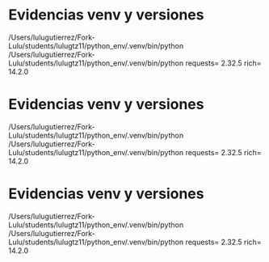 
# Evidencias venv y versiones
/Users/lulugutierrez/Fork-Lulu/students/lulugtz11/python_env/.venv/bin/python
/Users/lulugutierrez/Fork-Lulu/students/lulugtz11/python_env/.venv/bin/python
requests= 2.32.5
rich= 14.2.0

# Evidencias venv y versiones
/Users/lulugutierrez/Fork-Lulu/students/lulugtz11/python_env/.venv/bin/python
/Users/lulugutierrez/Fork-Lulu/students/lulugtz11/python_env/.venv/bin/python
requests= 2.32.5
rich= 14.2.0

# Evidencias venv y versiones
/Users/lulugutierrez/Fork-Lulu/students/lulugtz11/python_env/.venv/bin/python
/Users/lulugutierrez/Fork-Lulu/students/lulugtz11/python_env/.venv/bin/python
requests= 2.32.5
rich= 14.2.0
